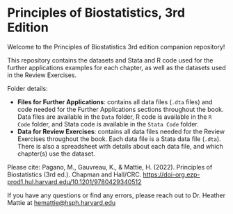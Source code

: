 # Principles of Biostatistics, 3rd Edition

Welcome to the Principles of Biostatistics 3rd edition companion repository!

This repository contains the datasets and Stata and R code used for the further applications examples for each chapter, as well as the datasets used in the Review Exercises.

Folder details:

* __Files for Further Applications__: contains all data files (`.dta` files) and code needed for the Further Applications sections throughout the book. Data files are available in the `Data` folder, R code is available in the `R Code` folder, and Stata code is available in the `Stata Code` folder. 
* __Data for Review Exercises__: contains all data files needed for the Review Exercises throughout the book. Each data file is a Stata data file (`.dta`). There is also a spreadsheet with details about each data file, and which chapter(s) use the dataset. 


Please cite: Pagano, M., Gauvreau, K., & Mattie, H. (2022). Principles of Biostatistics (3rd ed.). Chapman and Hall/CRC. https://doi-org.ezp-prod1.hul.harvard.edu/10.1201/9780429340512

If you have any questions or find any errors, please reach out to Dr. Heather Mattie at hemattie@hsph.harvard.edu
